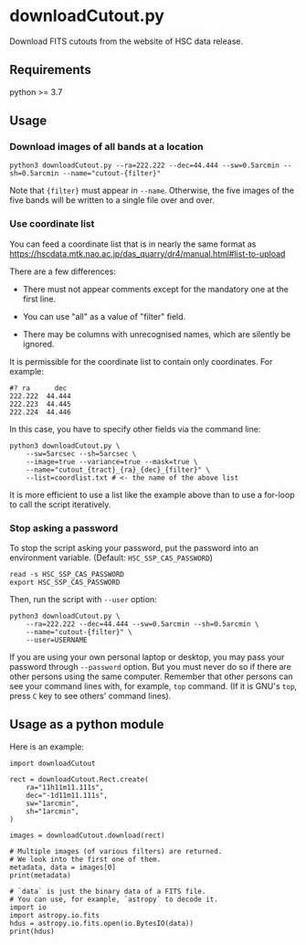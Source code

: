 downloadCutout.py
==============================================================================

Download FITS cutouts from the website of HSC data release.

Requirements
------------------------------------------------------------------------------

python >= 3.7

Usage
------------------------------------------------------------------------------

### Download images of all bands at a location

```
python3 downloadCutout.py --ra=222.222 --dec=44.444 --sw=0.5arcmin --sh=0.5arcmin --name="cutout-{filter}"
```

Note that `{filter}` must appear in `--name`.
Otherwise, the five images of the five bands will be written
to a single file over and over.

### Use coordinate list

You can feed a coordinate list that is in nearly the same format as
https://hscdata.mtk.nao.ac.jp/das_quarry/dr4/manual.html#list-to-upload

There are a few differences:

  - There must not appear comments
    except for the mandatory one at the first line.

  - You can use "all" as a value of "filter" field.

  - There may be columns with unrecognised names,
    which are silently be ignored.

It is permissible for the coordinate list to contain only coordinates.
For example:

```
#? ra      dec
222.222  44.444
222.223  44.445
222.224  44.446
```

In this case, you have to specify other fields via the command line:

```
python3 downloadCutout.py \
    --sw=5arcsec --sh=5arcsec \
    --image=true --variance=true --mask=true \
    --name="cutout_{tract}_{ra}_{dec}_{filter}" \
    --list=coordlist.txt # <- the name of the above list
```

It is more efficient to use a list like the example above
than to use a for-loop to call the script iteratively.

### Stop asking a password

To stop the script asking your password, put the password
into an environment variable. (Default: `HSC_SSP_CAS_PASSWORD`)

```
read -s HSC_SSP_CAS_PASSWORD
export HSC_SSP_CAS_PASSWORD
```

Then, run the script with `--user` option:

```
python3 downloadCutout.py \
    --ra=222.222 --dec=44.444 --sw=0.5arcmin --sh=0.5arcmin \
    --name="cutout-{filter}" \
    --user=USERNAME
```

If you are using your own personal laptop or desktop,
you may pass your password through `--password` option.
But you must never do so
if there are other persons using the same computer.
Remember that other persons can see your command lines
with, for example, `top` command.
(If it is GNU's `top`, press `C` key to see others' command lines).

Usage as a python module
------------------------------------------------------------------------------

Here is an example:

```
import downloadCutout

rect = downloadCutout.Rect.create(
    ra="11h11m11.111s",
    dec="-1d11m11.111s",
    sw="1arcmin",
    sh="1arcmin",
)

images = downloadCutout.download(rect)

# Multiple images (of various filters) are returned.
# We look into the first one of them.
metadata, data = images[0]
print(metadata)

# `data` is just the binary data of a FITS file.
# You can use, for example, `astropy` to decode it.
import io
import astropy.io.fits
hdus = astropy.io.fits.open(io.BytesIO(data))
print(hdus)
```
